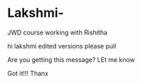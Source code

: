 # Lakshmi-
JWD course
working with Rishitha


hi lakshmi
edited versions 
please pull

Are you getting this message? LEt me know


Got it!!!
Thanx
